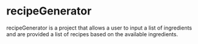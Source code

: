 # recipeGenerator

recipeGenerator is a project that allows a user to input a list of ingredients and are provided a list of recipes based on the available ingredients.
